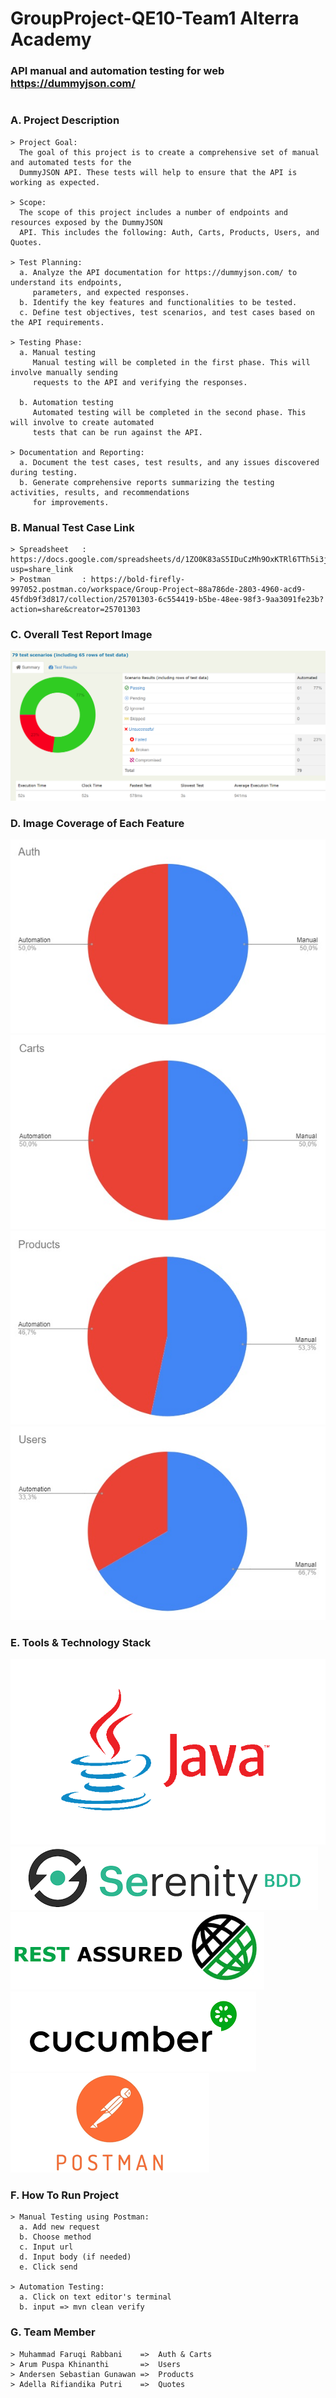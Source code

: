 # GroupProject-QE10-Team1 Alterra Academy
### API manual and automation testing for web https://dummyjson.com/
#
### A. Project Description
    > Project Goal:
      The goal of this project is to create a comprehensive set of manual and automated tests for the 
      DummyJSON API. These tests will help to ensure that the API is working as expected.
  
    > Scope:
      The scope of this project includes a number of endpoints and resources exposed by the DummyJSON 
      API. This includes the following: Auth, Carts, Products, Users, and Quotes.
    
    > Test Planning:
      a. Analyze the API documentation for https://dummyjson.com/ to understand its endpoints, 
         parameters, and expected responses.
      b. Identify the key features and functionalities to be tested.
      c. Define test objectives, test scenarios, and test cases based on the API requirements.

    > Testing Phase:
      a. Manual testing
         Manual testing will be completed in the first phase. This will involve manually sending 
         requests to the API and verifying the responses.
   
      b. Automation testing
         Automated testing will be completed in the second phase. This will involve to create automated 
         tests that can be run against the API.

    > Documentation and Reporting:
      a. Document the test cases, test results, and any issues discovered during testing.
      b. Generate comprehensive reports summarizing the testing activities, results, and recommendations 
         for improvements.

### B. Manual Test Case Link
    > Spreadsheet   : https://docs.google.com/spreadsheets/d/1ZO0K83aS5IDuCzMh9OxKTRl6TTh5i3ju0M0LN4XXrt4/edit?usp=share_link
    > Postman       : https://bold-firefly-997052.postman.co/workspace/Group-Project~88a786de-2803-4960-acd9-45fdb9f3d817/collection/25701303-6c554419-b5be-48ee-98f3-9aa3091fe23b?action=share&creator=25701303

### C. Overall Test Report Image

![gambar1](gambar1.png)

### D. Image Coverage of Each Feature
![auth](auth.jpg)
![carts](carts.jpg)
![products](products.jpg)
![users](users.jpg)

### E. Tools & Technology Stack
![java](java.png)
![serenity.png](serenity.png)
![restAssured.png](restAssured.png)
![cucumber.png](cucumber.png)
![postman.png](postman.png)

### F. How To Run Project
    > Manual Testing using Postman:
      a. Add new request
      b. Choose method
      c. Input url
      d. Input body (if needed)
      e. Click send

    > Automation Testing:
      a. Click on text editor's terminal
      b. input => mvn clean verify

### G. Team Member
    > Muhammad Faruqi Rabbani    =>  Auth & Carts
    > Arum Puspa Khinanthi       =>  Users
    > Andersen Sebastian Gunawan =>  Products
    > Adella Rifiandika Putri    =>  Quotes
